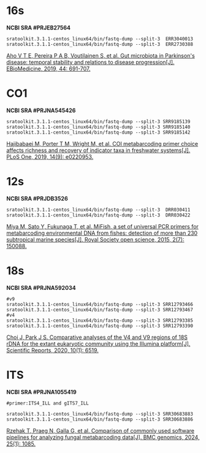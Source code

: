 # 16s
**NCBI SRA #PRJEB27564**

    sratoolkit.3.1.1-centos_linux64/bin/fastq-dump --split-3  ERR3040013
    sratoolkit.3.1.1-centos_linux64/bin/fastq-dump --split-3  ERR2730388
[Aho V T E, Pereira P A B, Voutilainen S, et al. Gut microbiota in Parkinson's disease: temporal stability and relations to disease progression[J]. EBioMedicine, 2019, 44: 691-707.](https://pmc.ncbi.nlm.nih.gov/articles/PMC6606744/)

# CO1

**NCBI SRA #PRJNA545426**

    sratoolkit.3.1.1-centos_linux64/bin/fastq-dump --split-3 SRR9185139
    sratoolkit.3.1.1-centos_linux64/bin/fastq-dump --split-3 SRR9185140
    sratoolkit.3.1.1-centos_linux64/bin/fastq-dump --split-3 SRR9185142
[Hajibabaei M, Porter T M, Wright M, et al. COI metabarcoding primer choice affects richness and recovery of indicator taxa in freshwater systems[J]. PLoS One, 2019, 14(9): e0220953.](https://journals.plos.org/plosone/article?id=10.1371/journal.pone.0220953)

# 12s
**NCBI SRA #PRJDB3526**

    sratoolkit.3.1.1-centos_linux64/bin/fastq-dump --split-3  DRR030411
    sratoolkit.3.1.1-centos_linux64/bin/fastq-dump --split-3  DRR030422
[Miya M, Sato Y, Fukunaga T, et al. MiFish, a set of universal PCR primers for metabarcoding environmental DNA from fishes: detection of more than 230 subtropical marine species[J]. Royal Society open science, 2015, 2(7): 150088.](https://royalsocietypublishing.org/doi/full/10.1098/rsos.150088)

# 18s

**NCBI SRA #PRJNA592034**

    #v9
    sratoolkit.3.1.1-centos_linux64/bin/fastq-dump --split-3 SRR12793466
    sratoolkit.3.1.1-centos_linux64/bin/fastq-dump --split-3 SRR12793467
    #v4
    sratoolkit.3.1.1-centos_linux64/bin/fastq-dump --split-3 SRR12793385
    sratoolkit.3.1.1-centos_linux64/bin/fastq-dump --split-3 SRR12793390
[Choi J, Park J S. Comparative analyses of the V4 and V9 regions of 18S rDNA for the extant eukaryotic community using the Illumina platform[J]. Scientific Reports, 2020, 10(1): 6519.](https://www.nature.com/articles/s41598-020-63561-z)

# ITS

**NCBI SRA #PRJNA1055419**

    #primer:ITS4_ILL and gITS7_ILL   

    sratoolkit.3.1.1-centos_linux64/bin/fastq-dump --split-3 SRR30683883
    sratoolkit.3.1.1-centos_linux64/bin/fastq-dump --split-3 SRR30683886
[Rzehak T, Praeg N, Galla G, et al. Comparison of commonly used software pipelines for analyzing fungal metabarcoding data[J]. BMC genomics, 2024, 25(1): 1085.](https://link.springer.com/article/10.1186/s12864-024-11001-x)